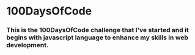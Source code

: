 # 100DaysOfCode
### This is the 100DaysOfCode challenge that I've started and it begins with javascript language to enhance my skills in web development.
